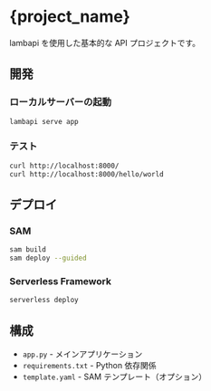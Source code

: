 # {project_name}

lambapi を使用した基本的な API プロジェクトです。

## 開発

### ローカルサーバーの起動

```bash
lambapi serve app
```

### テスト

```bash
curl http://localhost:8000/
curl http://localhost:8000/hello/world
```

## デプロイ

### SAM

```bash
sam build
sam deploy --guided
```

### Serverless Framework

```bash
serverless deploy
```

## 構成

- `app.py` - メインアプリケーション
- `requirements.txt` - Python 依存関係
- `template.yaml` - SAM テンプレート（オプション）